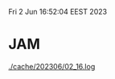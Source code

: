 Fri  2 Jun 16:52:04 EEST 2023
# JAM
<a href='./cache/202306/02_16.log'>./cache/202306/02_16.log</a>
